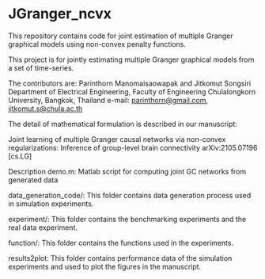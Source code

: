 # JGranger_ncvx
This repository contains code for joint estimation of multiple Granger graphical models using non-convex penalty functions.

This project is for jointly estimating multiple Granger graphical models from a set of time-series.

The contributors are:
Parinthorn Manomaisaowapak and Jitkomut Songsiri 
Department of Electrical Engineering, 
Faculty of Engineering Chulalongkorn University, Bangkok, 
Thailand e-mail: parinthorn@gmail.com,  jitkomut.s@chula.ac.th


The detail of mathematical formulation is described in our manuscript: 

Joint learning of multiple Granger causal networks via non-convex regularizations: Inference of group-level brain connectivity
arXiv:2105.07196 [cs.LG]


Description
demo.m: Matlab script for computing joint GC networks from generated data

data_generation_code/: This folder contains data generation process used in simulation experiments.

experiment/: This folder contains the benchmarking experiments and the real data experiment.

function/: This folder contains the functions used in the experiments.

results2plot: This folder contains performance data of the simulation experiments and used to plot the figures in the manuscript.
